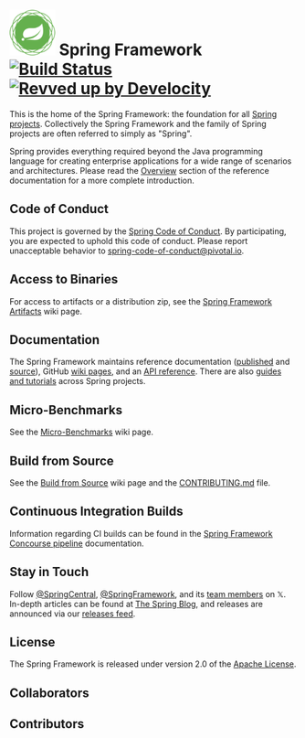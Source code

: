 # <img src="framework-docs/src/docs/spring-framework.png" width="80" height="80"> Spring Framework [![Build Status](https://github.com/spring-projects/spring-framework/actions/workflows/build-and-deploy-snapshot.yml/badge.svg?branch=main)](https://github.com/spring-projects/spring-framework/actions/workflows/build-and-deploy-snapshot.yml?query=branch%3Amain) [![Revved up by Develocity](https://img.shields.io/badge/Revved%20up%20by-Develocity-06A0CE?logo=Gradle&labelColor=02303A)](https://ge.spring.io/scans?search.rootProjectNames=spring)

This is the home of the Spring Framework: the foundation for all [Spring projects](https://spring.io/projects). Collectively the Spring Framework and the family of Spring projects are often referred to simply as "Spring". 

Spring provides everything required beyond the Java programming language for creating enterprise applications for a wide range of scenarios and architectures. Please read the [Overview](https://docs.spring.io/spring-framework/reference/overview.html) section of the reference documentation for a more complete introduction.

## Code of Conduct

This project is governed by the [Spring Code of Conduct](CODE_OF_CONDUCT.adoc). By participating, you are expected to uphold this code of conduct. Please report unacceptable behavior to spring-code-of-conduct@pivotal.io.

## Access to Binaries

For access to artifacts or a distribution zip, see the [Spring Framework Artifacts](https://github.com/spring-projects/spring-framework/wiki/Spring-Framework-Artifacts) wiki page.

## Documentation

The Spring Framework maintains reference documentation ([published](https://docs.spring.io/spring-framework/reference/) and [source](framework-docs/modules/ROOT)), GitHub [wiki pages](https://github.com/spring-projects/spring-framework/wiki), and an
[API reference](https://docs.spring.io/spring-framework/docs/current/javadoc-api/). There are also [guides and tutorials](https://spring.io/guides) across Spring projects.

## Micro-Benchmarks

See the [Micro-Benchmarks](https://github.com/spring-projects/spring-framework/wiki/Micro-Benchmarks) wiki page.

## Build from Source

See the [Build from Source](https://github.com/spring-projects/spring-framework/wiki/Build-from-Source) wiki page and the [CONTRIBUTING.md](CONTRIBUTING.md) file.

## Continuous Integration Builds

Information regarding CI builds can be found in the [Spring Framework Concourse pipeline](ci/README.adoc) documentation.

## Stay in Touch

Follow [@SpringCentral](https://twitter.com/springcentral), [@SpringFramework](https://twitter.com/springframework), and its [team members](https://twitter.com/springframework/lists/team/members) on 𝕏. In-depth articles can be found at [The Spring Blog](https://spring.io/blog/), and releases are announced via our [releases feed](https://spring.io/blog/category/releases).

## License

The Spring Framework is released under version 2.0 of the [Apache License](https://www.apache.org/licenses/LICENSE-2.0).

## Collaborators

<!-- readme: collaborators -start -->
<!-- readme: collaborators -end -->

## Contributors

<!-- readme: contributors -start -->
<!-- readme: contributors -end -->